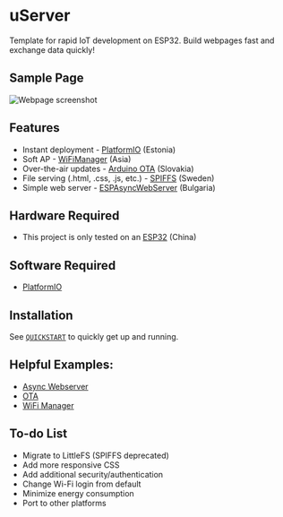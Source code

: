 # uServer

Template for rapid IoT development on ESP32. Build webpages fast and exchange data quickly!

## Sample Page

![Webpage screenshot](https://drive.google.com/uc?id=18oRyFornn44xHVyPGCcWwTIvMA_0hs_T)

## Features

* Instant deployment - <a href="https://github.com/platformio/platformio-core">PlatformIO</a> (Estonia)
* Soft AP - <a href="https://github.com/tzapu/WiFiManager/">WiFiManager</a> (Asia)
* Over-the-air updates - <a href="https://github.com/espressif/arduino-esp32/tree/master/libraries/ArduinoOTA">Arduino OTA</a> (Slovakia)
* File serving (.html, .css, .js, etc.) - <a href="https://github.com/pellepl/spiffs">SPIFFS</a> (Sweden)
* Simple web server - <a href="https://github.com/me-no-dev/ESPAsyncWebServer">ESPAsyncWebServer</a> (Bulgaria)

## Hardware Required

* This project is only tested on an <a href="https://www.mouser.com/ProductDetail/Espressif-Systems/ESP32-DevKitC-32UE/?qs=GedFDFLaBXFguOYDKoZ3jA%3D%3D">ESP32</a> (China)

## Software Required

* <a href="https://github.com/platformio/platformio-core">PlatformIO</a>

## Installation

See [`QUICKSTART`](QUICKSTART.md) to quickly get up and running.

## Helpful Examples:

* <a href="https://github.com/me-no-dev/ESPAsyncWebServer/blob/master/examples/simple_server/simple_server.ino">Async Webserver</a>
* <a href="https://github.com/espressif/arduino-esp32/blob/master/libraries/ArduinoOTA/examples/BasicOTA/BasicOTA.ino">OTA</a>
* <a href="https://github.com/tzapu/WiFiManager/blob/master/examples/Basic/Basic.ino">WiFi Manager</a>

## To-do List

* Migrate to LittleFS (SPIFFS deprecated)
* Add more responsive CSS
* Add additional security/authentication
* Change Wi-Fi login from default
* Minimize energy consumption
* Port to other platforms
